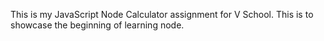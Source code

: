 This is my JavaScript Node Calculator assignment for V School.  This is to showcase the beginning of learning node.